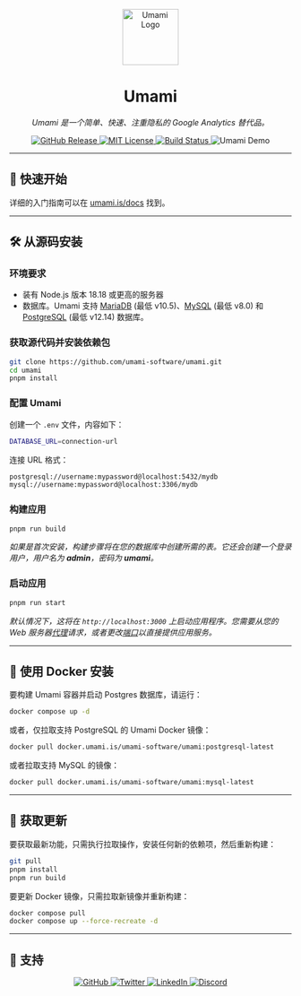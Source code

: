 <p align="center">
  <img src="https://content.umami.is/website/images/umami-logo.png" alt="Umami Logo" width="100">
</p>

<h1 align="center">Umami</h1>

<p align="center">
  <i>Umami 是一个简单、快速、注重隐私的 Google Analytics 替代品。</i>
</p>

<p align="center">
  <a href="https://github.com/umami-software/umami/releases">
    <img src="https://img.shields.io/github/release/umami-software/umami.svg" alt="GitHub Release" />
  </a>
  <a href="https://github.com/umami-software/umami/blob/master/LICENSE">
    <img src="https://img.shields.io/github/license/umami-software/umami.svg" alt="MIT License" />
  </a>
  <a href="https://github.com/umami-software/umami/actions">
    <img src="https://img.shields.io/github/actions/workflow/status/umami-software/umami/ci.yml" alt="Build Status" />
  </a>
  <a href="https://analytics.umami.is/share/LGazGOecbDtaIwDr/umami.is" style="text-decoration: none;">
    <img src="https://img.shields.io/badge/Try%20Demo%20Now-Click%20Here-brightgreen" alt="Umami Demo" />
  </a>
</p>

---

## 🚀 快速开始

详细的入门指南可以在 [umami.is/docs](https://umami.is/docs/) 找到。

---

## 🛠 从源码安装

### 环境要求

-   装有 Node.js 版本 18.18 或更高的服务器
-   数据库。Umami 支持 [MariaDB](https://www.mariadb.org/) (最低 v10.5)、[MySQL](https://www.mysql.com/) (最低 v8.0) 和 [PostgreSQL](https://www.postgresql.org/) (最低 v12.14) 数据库。

### 获取源代码并安装依赖包

```bash
git clone https://github.com/umami-software/umami.git
cd umami
pnpm install
```

### 配置 Umami

创建一个 `.env` 文件，内容如下：

```bash
DATABASE_URL=connection-url
```

连接 URL 格式：

```bash
postgresql://username:mypassword@localhost:5432/mydb
mysql://username:mypassword@localhost:3306/mydb
```

### 构建应用

```bash
pnpm run build
```

_如果是首次安装，构建步骤将在您的数据库中创建所需的表。它还会创建一个登录用户，用户名为 **admin**，密码为 **umami**。_

### 启动应用

```bash
pnpm run start
```

_默认情况下，这将在 `http://localhost:3000` 上启动应用程序。您需要从您的 Web 服务器[代理](https://docs.nginx.com/nginx/admin-guide/web-server/reverse-proxy/)请求，或者更改[端口](https://nextjs.org/docs/api-reference/cli#production)以直接提供应用服务。_

---

## 🐳 使用 Docker 安装

要构建 Umami 容器并启动 Postgres 数据库，请运行：

```bash
docker compose up -d
```

或者，仅拉取支持 PostgreSQL 的 Umami Docker 镜像：

```bash
docker pull docker.umami.is/umami-software/umami:postgresql-latest
```

或者拉取支持 MySQL 的镜像：

```bash
docker pull docker.umami.is/umami-software/umami:mysql-latest
```

---

## 🔄 获取更新

要获取最新功能，只需执行拉取操作，安装任何新的依赖项，然后重新构建：

```bash
git pull
pnpm install
pnpm run build
```

要更新 Docker 镜像，只需拉取新镜像并重新构建：

```bash
docker compose pull
docker compose up --force-recreate -d
```

---

## 🛟 支持

<p align="center">
  <a href="https://github.com/umami-software/umami">
    <img src="https://img.shields.io/badge/GitHub--blue?style=social&logo=github" alt="GitHub" />
  </a>
  <a href="https://twitter.com/umami_software">
    <img src="https://img.shields.io/badge/Twitter--blue?style=social&logo=twitter" alt="Twitter" />
  </a>
  <a href="https://linkedin.com/company/umami-software">
    <img src="https://img.shields.io/badge/LinkedIn--blue?style=social&logo=linkedin" alt="LinkedIn" />
  </a>
  <a href="https://umami.is/discord">
    <img src="https://img.shields.io/badge/Discord--blue?style=social&logo=discord" alt="Discord" />
  </a>
</p>

[release-shield]: https://img.shields.io/github/release/umami-software/umami.svg
[releases-url]: https://github.com/umami-software/umami/releases
[license-shield]: https://img.shields.io/github/license/umami-software/umami.svg
[license-url]: https://github.com/umami-software/umami/blob/master/LICENSE
[build-shield]: https://img.shields.io/github/actions/workflow/status/umami-software/umami/ci.yml
[build-url]: https://github.com/umami-software/umami/actions
[github-shield]: https://img.shields.io/badge/GitHub--blue?style=social&logo=github
[github-url]: https://github.com/umami-software/umami
[twitter-shield]: https://img.shields.io/badge/Twitter--blue?style=social&logo=twitter
[twitter-url]: https://twitter.com/umami_software
[linkedin-shield]: https://img.shields.io/badge/LinkedIn--blue?style=social&logo=linkedin
[linkedin-url]: https://linkedin.com/company/umami-software
[discord-shield]: https://img.shields.io/badge/Discord--blue?style=social&logo=discord
[discord-url]: https://discord.com/invite/4dz4zcXYrQ
